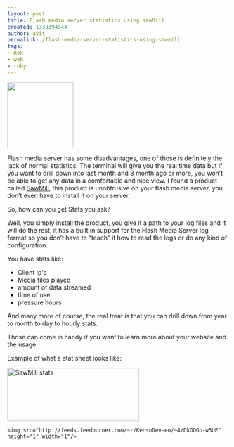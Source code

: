 ```yaml
---
layout: post
title: Flash media server statistics using sawMill
created: 1338394544
author: avit
permalink: /flash-media-server-statistics-using-sawmill
tags:
- RoR
- web
- ruby
---
```

<a href='http://www.kensodev.com/2010/03/14/flash-media-server-statistics-using-sawmill/_graphics-statistics-graph-preview3-by-dragonart/' rel='attachment wp-att-371'><img alt='' class='alignleft size-thumbnail wp-image-371' height='150' src='http://www.kensodev.com/wp-content/uploads/2010/03/graphics-statistics-graph-preview3-by-dragonart-150x150.png' title='Stats' width='150' /></a>
<p>Flash media server has some disadvantages, one of those is definitely the lack of normal statistics. The terminal will give you the real time data but if you want to drill down into last month and 3 month ago or more, you won’t be able to get any data in a comfortable and nice view. <!--more--> I found a product called <a href='http://www.sawmill.net/' target='_blank'>SawMill</a>, this product is unobtrusive on your flash media server, you don’t even have to install it on your server.</p>

<p>So, how can you get Stats you ask?</p>

<p>Well, you simply install the product, you give it a path to your log files and it will do the rest, it has a built in support for the Flash Media Server log format so you don’t have to “teach” it how to read the logs or do any kind of configuration.</p>

<p>You have stats like: <ul>
	<li>Client Ip's</li>
	<li>Media files played</li>
	<li>amount of data streamed</li>
	<li>time of use</li>
	<li>pressure hours</li>
</ul> And many more of course, the real treat is that you can drill down from year to month to day to hourly stats.</p>

<p>Those can come in handy if you want to learn more about your website and the usage.</p>

<p>Example of what a stat sheet looks like:</p>
<a href='http://www.kensodev.com/2010/03/14/flash-media-server-statistics-using-sawmill/screen-shot-2010-03-14-at-8-35-22-am/' rel='attachment wp-att-372'><img alt='SawMill stats' class='aligncenter size-medium wp-image-372' height='121' src='http://www.kensodev.com/wp-content/uploads/2010/03/Screen-shot-2010-03-14-at-8.35.22-AM-300x121.png' title='SawMill Stats' width='300' /></a>
      
    <img src="http://feeds.feedburner.com/~r/KensoDev-en/~4/DkOOGb-w5UE" height="1" width="1"/>
